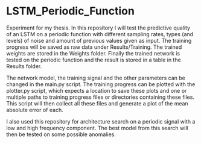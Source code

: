 # LSTM_Periodic_Function
Experiment for my thesis. In this repository I will test the predictive quality of an LSTM on a periodic function with different sampling rates, types (and levels) of noise and amount of previous values given as input. The training progress will be saved as raw data under Results/Training. The trained weights are stored in the Weights folder. Finally the trained network is tested on the periodic function and the result is stored in a table in the Results folder.

The network model, the training signal and the other parameters can be changed in the main.py script.
The training progress can be plotted with the plotter.py script, which expects a location to save these plots and one or multiple paths to training progress files or directories containing these files. This script will then collect all these files and generate a plot of the mean absolute error of each.

I also used this repository for architecture search on a periodic signal with a low and high frequency component.
The best model from this search will then be tested on some possible anomalies.
